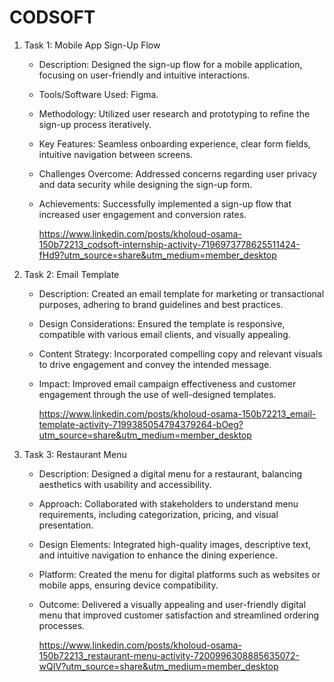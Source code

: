 # CODSOFT


1. Task 1: Mobile App Sign-Up Flow
   - Description: Designed the sign-up flow for a mobile application, focusing on user-friendly and intuitive interactions.
   - Tools/Software Used:  Figma.
   - Methodology: Utilized user research and prototyping to refine the sign-up process iteratively.
   - Key Features: Seamless onboarding experience, clear form fields, intuitive navigation between screens.
   - Challenges Overcome: Addressed concerns regarding user privacy and data security while designing the sign-up form.
   - Achievements: Successfully implemented a sign-up flow that increased user engagement and conversion rates.
  
     https://www.linkedin.com/posts/kholoud-osama-150b72213_codsoft-internship-activity-7196973778625511424-fHd9?utm_source=share&utm_medium=member_desktop


     

2. Task 2: Email Template
   - Description: Created an email template for marketing or transactional purposes, adhering to brand guidelines and best practices.
   - Design Considerations: Ensured the template is responsive, compatible with various email clients, and visually appealing.
   - Content Strategy: Incorporated compelling copy and relevant visuals to drive engagement and convey the intended message.
   - Impact: Improved email campaign effectiveness and customer engagement through the use of well-designed templates.
  
     https://www.linkedin.com/posts/kholoud-osama-150b72213_email-template-activity-7199385054794379264-bOeg?utm_source=share&utm_medium=member_desktop

     

3. Task 3: Restaurant Menu
   - Description: Designed a digital menu for a restaurant, balancing aesthetics with usability and accessibility.
   - Approach: Collaborated with stakeholders to understand menu requirements, including categorization, pricing, and visual presentation.
   - Design Elements: Integrated high-quality images, descriptive text, and intuitive navigation to enhance the dining experience.
   - Platform: Created the menu for digital platforms such as websites or mobile apps, ensuring device compatibility.
   - Outcome: Delivered a visually appealing and user-friendly digital menu that improved customer satisfaction and streamlined ordering processes.
  
     https://www.linkedin.com/posts/kholoud-osama-150b72213_restaurant-menu-activity-7200996308885635072-wQIV?utm_source=share&utm_medium=member_desktop
     
